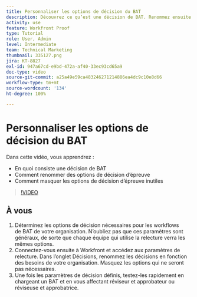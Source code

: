 ```yaml
---
title: Personnaliser les options de décision du BAT
description: Découvrez ce qu’est une décision de BAT. Renommez ensuite les options de décision d’épreuve et masquez les options inutiles dans les configurations du système de relecture.
activity: use
feature: Workfront Proof
type: Tutorial
role: User, Admin
level: Intermediate
team: Technical Marketing
thumbnail: 335127.png
jira: KT-8827
exl-id: 947a67cd-e9bd-472a-af40-33ec93cd65a9
doc-type: video
source-git-commit: a25a49e59ca483246271214886ea4dc9c10e8d66
workflow-type: tm+mt
source-wordcount: '134'
ht-degree: 100%

---
```


# Personnaliser les options de décision du BAT

Dans cette vidéo, vous apprendrez :

* En quoi consiste une décision de BAT
* Comment renommer des options de décision d’épreuve
* Comment masquer les options de décision d’épreuve inutiles

>[!VIDEO](https://video.tv.adobe.com/v/335127/?quality=12&learn=on)

## À vous

1. Déterminez les options de décision nécessaires pour les workflows de BAT de votre organisation. N’oubliez pas que ces paramètres sont généraux, de sorte que chaque équipe qui utilise la relecture verra les mêmes options.
1. Connectez-vous ensuite à Workfront et accédez aux paramètres de relecture. Dans l’onglet Décisions, renommez les décisions en fonction des besoins de votre organisation. Masquez les options qui ne seront pas nécessaires.
1. Une fois les paramètres de décision définis, testez-les rapidement en chargeant un BAT et en vous affectant réviseur et approbateur ou réviseuse et approbatrice.


<!--
Lean More URLs
-->
